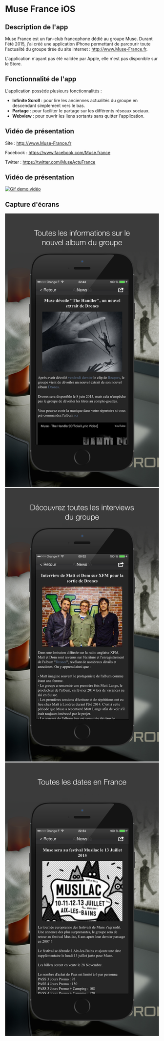 # Muse France iOS
## Description de l'app
Muse France est un fan-club francophone dédié au groupe Muse. Durant l'été 2015, j'ai créé une application iPhone permettant de parcourir toute l'actualité du groupe tirée du site internet : http://www.Muse-France.fr.

L'application n'ayant pas été validée par Apple, elle n'est pas disponible sur le Store.

## Fonctionnalité de l'app
L'application possède plusieurs fonctionnalités :
* **Infinite Scroll** : pour lire les anciennes actualités du groupe en descendant simplement vers le bas.
* **Partage** : pour faciliter le partage sur les différents réseaux sociaux.
* **Webview** : pour ouvrir les liens sortants sans quitter l'application.

## Vidéo de présentation
Site : http://www.Muse-France.fr

Facebook : https://www.facebook.com/Muse.france

Twitter : https://twitter.com/MuseActuFrance

## Vidéo de présentation
[![Gif demo vidéo](https://j.gifs.com/o2r8lk.gif)](https://youtu.be/AqHCJfi0Aqg)

## Capture d'écrans
![Capture d'écran de l'app 1](https://raw.githubusercontent.com/benoitdeguine/MuseFrance/master/img/capture_album.png)
![Capture d'écran de l'app 2](https://raw.githubusercontent.com/benoitdeguine/MuseFrance/master/img/capture_interview.png)
![Capture d'écran de l'app 3](https://raw.githubusercontent.com/benoitdeguine/MuseFrance/master/img/capture_tour.png)
